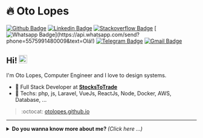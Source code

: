 # :fire: Oto Lopes

[![Github Badge](https://img.shields.io/badge/-Github-000?style=flat-square&logo=Github&logoColor=white&link=https://github.com/Otooo)](https://github.com/Otooo)
[![Linkedin Badge](https://img.shields.io/badge/-LinkedIn-blue?style=flat-square&logo=Linkedin&logoColor=white&link=https://www.linkedin.com/in/oto-lopes/)](https://www.linkedin.com/in/oto-lopes/)
[![Stackoverflow Badge](https://img.shields.io/badge/-Stackoverflow-4CA143?style=flat-square&logo=Stackoverflow&logoColor=white&link=https://stackoverflow.com/users/7782847/otinho-o-o)](https://stackoverflow.com/users/7782847/otinho-o-o)
[![Whatsapp Badge](https://img.shields.io/badge/-Whatsapp-4CA143?style=flat-square&labelColor=4CA143&logo=whatsapp&logoColor=white&link=https://api.whatsapp.com/send?phone=5575991480009&text=Olá!)](https://api.whatsapp.com/send?phone=5575991480009&text=Olá!)
[![Telegram Badge](https://img.shields.io/badge/-Telegram-1ca0f1?style=flat-square&labelColor=1ca0f1&logo=telegram&logoColor=white&link=https://t.me/bokuwaoto)](https://t.me/bokuwaoto)
[![Gmail Badge](https://img.shields.io/badge/-Gmail-c14438?style=flat-square&logo=Gmail&logoColor=white&link=mailto:otoengc@gmail.com)](mailto:otoengc@gmail.com)

## Hi! <img src="https://github.com/lucasgdb/lucasgdb/blob/master/assets/hi.gif" width="22px">

I'm Oto Lopes, Computer Engineer and I love to design systems.

- :office: Full Stack Developer at **[StocksToTrade](https://stockstotrade.com/)**
- :blue_heart: Techs: php, js, Laravel, VueJs, ReactJs, Node, Docker, AWS, Database, ...

> :octocat: [otolopes.github.io](https://otooo.github.io/otooo)

---

<details>
  <summary> <b> Do you wanna know more about me? </b> <i>(Click here ...)</i> </summary>
  <br>

  [![Github Status](https://github-readme-stats.vercel.app/api?username=otooo&show_icons=true&title_color=fff&icon_color=79ff97&text_color=9f9f9f&bg_color=151515)](https://github.com/Otooo/Otooo)

## Some Technologies

  ![Laravel](https://img.shields.io/badge/-Laravel-ff2d20?style=flat-square&logo=laravel&logoColor=white)
  ![React](https://img.shields.io/badge/-React.js-45b8d8?style=flat-square&logo=react&logoColor=white)
  ![VueJS](https://img.shields.io/badge/-VueJS-4FC08D?style=flat-square&logo=vue.js&logoColor=white)
  ![HTML5](https://img.shields.io/badge/-HTML5-E34F26?style=flat-square&logo=html5&logoColor=white)
  ![CSS3](https://img.shields.io/badge/-CSS3-549FDE?style=flat-square&logo=css3&logoColor=white)
  ![PHP](https://img.shields.io/badge/-PHP-777BB4?style=flat-square&logo=php&logoColor=fff)
  ![JavaScript](https://img.shields.io/badge/-JavaScript-F7B93E?style=flat-square&logo=javascript&logoColor=fff)
  ![Ionic](https://img.shields.io/badge/-Ionic-3880FF?style=flat-square&logo=Ionic&logoColor=white)
  <!-- ![GraphQL](https://img.shields.io/badge/-GraphQL-E10098?style=flat-square&logo=graphql&logoColor=white) -->
  ![MySQL](https://img.shields.io/badge/-MySQL-00758F?style=flat-square&logo=mysql&logoColor=white)
  ![PostgreSQL](https://img.shields.io/badge/-PostgreSQL-336791?style=flat-square&logo=PostgreSQL&logoColor=white)
  ![MongoDB](https://img.shields.io/badge/-MongoDB-13aa52?style=flat-square&logo=mongodb&logoColor=white)
  <!-- ![React Native](https://img.shields.io/badge/-React%20Native-45b8d8?style=flat-square&logo=react&logoColor=white) -->
  ![Nodejs](https://img.shields.io/badge/-Node.js-43853d?style=flat-square&logo=Node.js&logoColor=white)
  ![TypeScript](https://img.shields.io/badge/-TypeScript-0077C6?style=flat-square&logo=typescript&logoColor=fff)
  ![AWS](https://img.shields.io/badge/-Amazon_AWS-232F3E?style=flat-square&logo=amazon-aws&logoColor=white)
  ![Git](https://img.shields.io/badge/-Git-F05032?style=flat-square&logo=git&logoColor=white)
  ![composer](https://img.shields.io/badge/-Composer-885630?style=flat-square&logo=composer&logoColor=white)
  ![npm](https://img.shields.io/badge/-NPM-CB3837?style=flat-square&logo=npm&logoColor=white)
  ![Jenkins](https://img.shields.io/badge/-Jenkins-064C62?style=flat-square&logo=jenkins&logoColor=white)
  ![Docker](https://img.shields.io/badge/-Docker-46a2f1?style=flat-square&logo=docker&logoColor=white)
  <!-- ![Styled Components](https://img.shields.io/badge/-Styled_Components-db7092?style=flat-square&logo=styled-components&logoColor=white) -->
  ![Insomnia](https://img.shields.io/badge/-Insomnia-5849BE?style=flat-square&logo=insomnia&logoColor=white)
  ![Postman](https://img.shields.io/badge/-Postman-FD602F?style=flat-square&logo=postman&logoColor=white)
  ![VSCode](https://img.shields.io/badge/-VSCode-0085D1?style=flat-square&logo=visual-studio-code&logoColor=white)
  <!-- ![Vercel](https://img.shields.io/badge/-Vercel-000?style=flat-square&logo=vercel&logoColor=white) -->
  <!-- ![Heroku](https://img.shields.io/badge/-Heroku-430098?style=flat-square&logo=heroku&logoColor=white) -->
  ![Amazon AWS](https://img.shields.io/badge/Amazon%20Web%20Services-232F3E?style=flat-square&logo=amazon-aws)
  <!-- ![Prettier](https://img.shields.io/badge/-Prettier-1A2B34?style=flat-square&logo=prettier&logoColor=white) -->
  <!-- ![Linux](https://img.shields.io/badge/-Linux-16C60C?style=flat-square&logo=linux&logoColor=white) -->
  <!-- ![Windows](https://img.shields.io/badge/-Windows-00ADEF?style=flat-square&logo=windows&logoColor=white) -->
  
  ---
</details>
